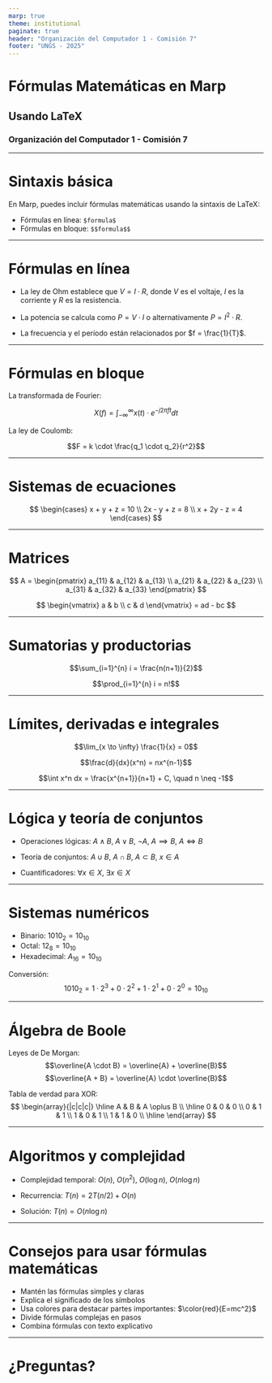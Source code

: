 ```yaml
---
marp: true
theme: institutional
paginate: true
header: "Organización del Computador 1 - Comisión 7"
footer: "UNGS - 2025"
---
```


<!-- 
Plantilla para diapositivas con fórmulas matemáticas usando LaTeX
Organización del Computador 1 - Comisión 7 (UNGS)

Marp utiliza KaTeX para renderizar fórmulas matemáticas escritas en LaTeX.
Documentación: https://katex.org/docs/supported.html
-->

<!-- _class: lead -->
# Fórmulas Matemáticas en Marp
## Usando LaTeX
### Organización del Computador 1 - Comisión 7

---

# Sintaxis básica

En Marp, puedes incluir fórmulas matemáticas usando la sintaxis de LaTeX:

- Fórmulas en línea: `$formula$`
- Fórmulas en bloque: `$$formula$$`

---

# Fórmulas en línea

- La ley de Ohm establece que $V = I \cdot R$, donde $V$ es el voltaje, $I$ es la corriente y $R$ es la resistencia.

- La potencia se calcula como $P = V \cdot I$ o alternativamente $P = I^2 \cdot R$.

- La frecuencia y el período están relacionados por $f = \frac{1}{T}$.

---

# Fórmulas en bloque

La transformada de Fourier:

$$X(f) = \int_{-\infty}^{\infty} x(t) \cdot e^{-j2\pi ft} dt$$

La ley de Coulomb:

$$F = k \cdot \frac{q_1 \cdot q_2}{r^2}$$

---

# Sistemas de ecuaciones

$$
\begin{cases}
x + y + z = 10 \\
2x - y + z = 8 \\
x + 2y - z = 4
\end{cases}
$$

---

# Matrices

$$
A = \begin{pmatrix}
a_{11} & a_{12} & a_{13} \\
a_{21} & a_{22} & a_{23} \\
a_{31} & a_{32} & a_{33}
\end{pmatrix}
$$

$$
\begin{vmatrix}
a & b \\
c & d
\end{vmatrix} = ad - bc
$$

---

# Sumatorias y productorias

$$\sum_{i=1}^{n} i = \frac{n(n+1)}{2}$$

$$\prod_{i=1}^{n} i = n!$$

---

# Límites, derivadas e integrales

$$\lim_{x \to \infty} \frac{1}{x} = 0$$

$$\frac{d}{dx}(x^n) = nx^{n-1}$$

$$\int x^n dx = \frac{x^{n+1}}{n+1} + C, \quad n \neq -1$$

---

# Lógica y teoría de conjuntos

- Operaciones lógicas: $A \land B$, $A \lor B$, $\neg A$, $A \implies B$, $A \iff B$

- Teoría de conjuntos: $A \cup B$, $A \cap B$, $A \subset B$, $x \in A$

- Cuantificadores: $\forall x \in X$, $\exists x \in X$

---

# Sistemas numéricos

- Binario: $1010_2 = 10_{10}$
- Octal: $12_8 = 10_{10}$
- Hexadecimal: $A_{16} = 10_{10}$

Conversión:
$$1010_2 = 1 \cdot 2^3 + 0 \cdot 2^2 + 1 \cdot 2^1 + 0 \cdot 2^0 = 10_{10}$$

---

# Álgebra de Boole

Leyes de De Morgan:
$$\overline{A \cdot B} = \overline{A} + \overline{B}$$
$$\overline{A + B} = \overline{A} \cdot \overline{B}$$

Tabla de verdad para XOR:
$$
\begin{array}{|c|c|c|}
\hline
A & B & A \oplus B \\
\hline
0 & 0 & 0 \\
0 & 1 & 1 \\
1 & 0 & 1 \\
1 & 1 & 0 \\
\hline
\end{array}
$$

---

# Algoritmos y complejidad

- Complejidad temporal: $O(n)$, $O(n^2)$, $O(\log n)$, $O(n \log n)$

- Recurrencia: $T(n) = 2T(n/2) + O(n)$

- Solución: $T(n) = O(n \log n)$

---

# Consejos para usar fórmulas matemáticas

- Mantén las fórmulas simples y claras
- Explica el significado de los símbolos
- Usa colores para destacar partes importantes: $\color{red}{E=mc^2}$
- Divide fórmulas complejas en pasos
- Combina fórmulas con texto explicativo

---

<!-- _class: lead -->
# ¿Preguntas?